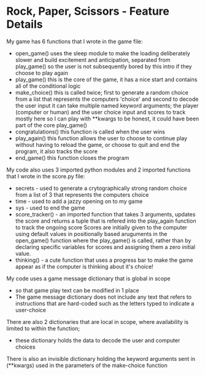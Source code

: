 # Rock, Paper, Scissors - Feature Details

My game has 6 functions that I wrote in the game file:
 - open_game() uses the sleep module to make the loading deliberately slower and build excitement and anticipation,
       separated from play_game() so the user is not subsequently bored by this intro if they choose to play again
 - play_game() this is the core of the game, it has a nice start and contains all of the conditional logic
 - make_choice() this is called twice; first to generate a random choice from a list that represents the computers 'choice' and second to decode the user input
       it can take multiple named keyword arguments; the player (computer or human) and the user choice input and scores to track
       mostly here so I can play with **kwargs to be honest, it could have been part of the core play_game()
 - congratulations() this function is called when the user wins
 - play_again() this function allows the user to choose to continue play without having to reload the game, or choose to quit and end the program, it also tracks the score
 - end_game() this function closes the program

 My code also uses 3 imported python modules and 2 imported functions that I wrote in the score.py file:
 - secrets - used to generate a crytographically strong random choice from a list of 3 that represents the computers choice
 - time - used to add a jazzy opening on to my game
 - sys - used to end the game
 - score_tracker() - an imported function that takes 3 arguments, updates the score and returns a tuple that is refered into the play_again function to track the ongoing score
    Scores are initially given to the computer using default values in positionally based aruguments in the open_game() function where the play_game() is called, rather than by declaring specific variables for scores and assigning them a zero initial value.
 - thinking() - a cute function that uses a progress bar to make the game appear as if the computer is thinking about it's choice!

 My code uses a game message dictionary that is global in scope
- so that game play text can be modified in 1 place
- The game message dictionary does not include any text that refers to instructions that are hard-coded such as the letters typed to indicate a user-choice
 
 There are also 2 dictionaries that are local in scope, where availability is limited to within the function; 
- these dictionary holds the data to decode the user and computer choices
 
 There is also an invisible dictionary holding the keyword arguments sent in (**kwargs) used in the parameters of the make-choice function
